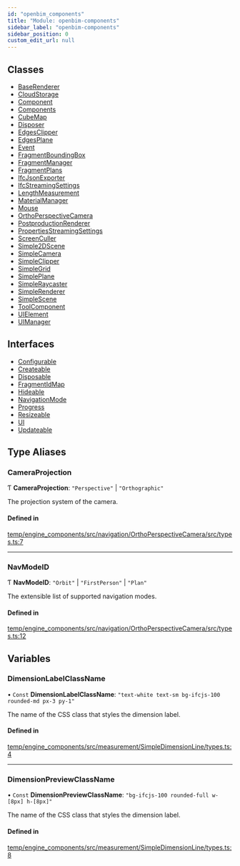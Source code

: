 ```yaml
---
id: "openbim_components"
title: "Module: openbim-components"
sidebar_label: "openbim-components"
sidebar_position: 0
custom_edit_url: null
---
```


## Classes

- [BaseRenderer](../classes/openbim_components.BaseRenderer.md)
- [CloudStorage](../classes/openbim_components.CloudStorage.md)
- [Component](../classes/openbim_components.Component.md)
- [Components](../classes/openbim_components.Components.md)
- [CubeMap](../classes/openbim_components.CubeMap.md)
- [Disposer](../classes/openbim_components.Disposer.md)
- [EdgesClipper](../classes/openbim_components.EdgesClipper.md)
- [EdgesPlane](../classes/openbim_components.EdgesPlane.md)
- [Event](../classes/openbim_components.Event.md)
- [FragmentBoundingBox](../classes/openbim_components.FragmentBoundingBox.md)
- [FragmentManager](../classes/openbim_components.FragmentManager.md)
- [FragmentPlans](../classes/openbim_components.FragmentPlans.md)
- [IfcJsonExporter](../classes/openbim_components.IfcJsonExporter.md)
- [IfcStreamingSettings](../classes/openbim_components.IfcStreamingSettings.md)
- [LengthMeasurement](../classes/openbim_components.LengthMeasurement.md)
- [MaterialManager](../classes/openbim_components.MaterialManager.md)
- [Mouse](../classes/openbim_components.Mouse.md)
- [OrthoPerspectiveCamera](../classes/openbim_components.OrthoPerspectiveCamera.md)
- [PostproductionRenderer](../classes/openbim_components.PostproductionRenderer.md)
- [PropertiesStreamingSettings](../classes/openbim_components.PropertiesStreamingSettings.md)
- [ScreenCuller](../classes/openbim_components.ScreenCuller.md)
- [Simple2DScene](../classes/openbim_components.Simple2DScene.md)
- [SimpleCamera](../classes/openbim_components.SimpleCamera.md)
- [SimpleClipper](../classes/openbim_components.SimpleClipper.md)
- [SimpleGrid](../classes/openbim_components.SimpleGrid.md)
- [SimplePlane](../classes/openbim_components.SimplePlane.md)
- [SimpleRaycaster](../classes/openbim_components.SimpleRaycaster.md)
- [SimpleRenderer](../classes/openbim_components.SimpleRenderer.md)
- [SimpleScene](../classes/openbim_components.SimpleScene.md)
- [ToolComponent](../classes/openbim_components.ToolComponent.md)
- [UIElement](../classes/openbim_components.UIElement.md)
- [UIManager](../classes/openbim_components.UIManager.md)

## Interfaces

- [Configurable](../interfaces/openbim_components.Configurable.md)
- [Createable](../interfaces/openbim_components.Createable.md)
- [Disposable](../interfaces/openbim_components.Disposable.md)
- [FragmentIdMap](../interfaces/openbim_components.FragmentIdMap.md)
- [Hideable](../interfaces/openbim_components.Hideable.md)
- [NavigationMode](../interfaces/openbim_components.NavigationMode.md)
- [Progress](../interfaces/openbim_components.Progress.md)
- [Resizeable](../interfaces/openbim_components.Resizeable.md)
- [UI](../interfaces/openbim_components.UI.md)
- [Updateable](../interfaces/openbim_components.Updateable.md)

## Type Aliases

### CameraProjection

Ƭ **CameraProjection**: `"Perspective"` \| `"Orthographic"`

The projection system of the camera.

#### Defined in

[temp/engine_components/src/navigation/OrthoPerspectiveCamera/src/types.ts:7](https://github.com/ThatOpen/engine_components/blob/31b6f97/src/navigation/OrthoPerspectiveCamera/src/types.ts#L7)

---

### NavModeID

Ƭ **NavModeID**: `"Orbit"` \| `"FirstPerson"` \| `"Plan"`

The extensible list of supported navigation modes.

#### Defined in

[temp/engine_components/src/navigation/OrthoPerspectiveCamera/src/types.ts:12](https://github.com/ThatOpen/engine_components/blob/31b6f97/src/navigation/OrthoPerspectiveCamera/src/types.ts#L12)

## Variables

### DimensionLabelClassName

• `Const` **DimensionLabelClassName**: `"text-white text-sm bg-ifcjs-100 rounded-md px-3 py-1"`

The name of the CSS class that styles the dimension label.

#### Defined in

[temp/engine_components/src/measurement/SimpleDimensionLine/types.ts:4](https://github.com/ThatOpen/engine_components/blob/31b6f97/src/measurement/SimpleDimensionLine/types.ts#L4)

---

### DimensionPreviewClassName

• `Const` **DimensionPreviewClassName**: `"bg-ifcjs-100 rounded-full w-[8px] h-[8px]"`

The name of the CSS class that styles the dimension label.

#### Defined in

[temp/engine_components/src/measurement/SimpleDimensionLine/types.ts:8](https://github.com/ThatOpen/engine_components/blob/31b6f97/src/measurement/SimpleDimensionLine/types.ts#L8)
